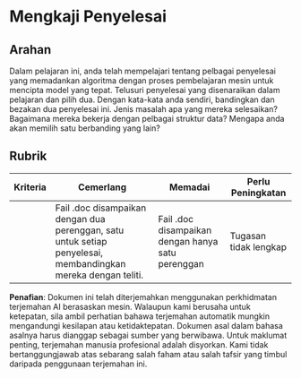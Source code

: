 # Mengkaji Penyelesai
## Arahan

Dalam pelajaran ini, anda telah mempelajari tentang pelbagai penyelesai yang memadankan algoritma dengan proses pembelajaran mesin untuk mencipta model yang tepat. Telusuri penyelesai yang disenaraikan dalam pelajaran dan pilih dua. Dengan kata-kata anda sendiri, bandingkan dan bezakan dua penyelesai ini. Jenis masalah apa yang mereka selesaikan? Bagaimana mereka bekerja dengan pelbagai struktur data? Mengapa anda akan memilih satu berbanding yang lain?
## Rubrik

| Kriteria | Cemerlang                                                                                      | Memadai                                         | Perlu Peningkatan            |
| -------- | ---------------------------------------------------------------------------------------------- | ------------------------------------------------ | ---------------------------- |
|          | Fail .doc disampaikan dengan dua perenggan, satu untuk setiap penyelesai, membandingkan mereka dengan teliti. | Fail .doc disampaikan dengan hanya satu perenggan | Tugasan tidak lengkap |

**Penafian**:
Dokumen ini telah diterjemahkan menggunakan perkhidmatan terjemahan AI berasaskan mesin. Walaupun kami berusaha untuk ketepatan, sila ambil perhatian bahawa terjemahan automatik mungkin mengandungi kesilapan atau ketidaktepatan. Dokumen asal dalam bahasa asalnya harus dianggap sebagai sumber yang berwibawa. Untuk maklumat penting, terjemahan manusia profesional adalah disyorkan. Kami tidak bertanggungjawab atas sebarang salah faham atau salah tafsir yang timbul daripada penggunaan terjemahan ini.
